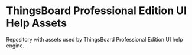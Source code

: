# ThingsBoard Professional Edition UI Help Assets

Repository with assets used by ThingsBoard Professional Edition UI help engine.

